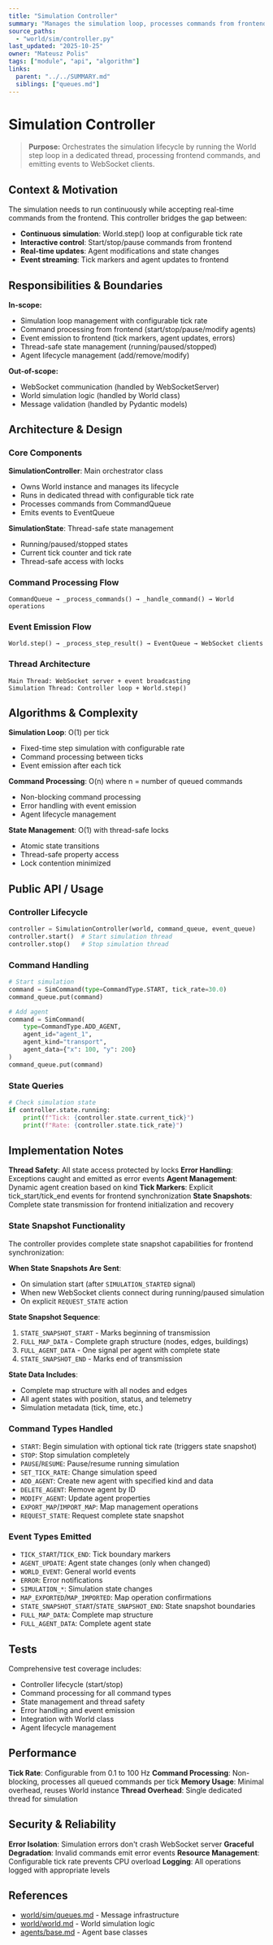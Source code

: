 ```yaml
---
title: "Simulation Controller"
summary: "Manages the simulation loop, processes commands from frontend, and emits events to WebSocket clients in a dedicated thread."
source_paths:
  - "world/sim/controller.py"
last_updated: "2025-10-25"
owner: "Mateusz Polis"
tags: ["module", "api", "algorithm"]
links:
  parent: "../../SUMMARY.md"
  siblings: ["queues.md"]
---
```


# Simulation Controller

> **Purpose:** Orchestrates the simulation lifecycle by running the World step loop in a dedicated thread, processing frontend commands, and emitting events to WebSocket clients.

## Context & Motivation

The simulation needs to run continuously while accepting real-time commands from the frontend. This controller bridges the gap between:
- **Continuous simulation**: World.step() loop at configurable tick rate
- **Interactive control**: Start/stop/pause commands from frontend
- **Real-time updates**: Agent modifications and state changes
- **Event streaming**: Tick markers and agent updates to frontend

## Responsibilities & Boundaries

**In-scope:**
- Simulation loop management with configurable tick rate
- Command processing from frontend (start/stop/pause/modify agents)
- Event emission to frontend (tick markers, agent updates, errors)
- Thread-safe state management (running/paused/stopped)
- Agent lifecycle management (add/remove/modify)

**Out-of-scope:**
- WebSocket communication (handled by WebSocketServer)
- World simulation logic (handled by World class)
- Message validation (handled by Pydantic models)

## Architecture & Design

### Core Components

**SimulationController**: Main orchestrator class
- Owns World instance and manages its lifecycle
- Runs in dedicated thread with configurable tick rate
- Processes commands from CommandQueue
- Emits events to EventQueue

**SimulationState**: Thread-safe state management
- Running/paused/stopped states
- Current tick counter and tick rate
- Thread-safe access with locks

### Command Processing Flow

```
CommandQueue → _process_commands() → _handle_command() → World operations
```

### Event Emission Flow

```
World.step() → _process_step_result() → EventQueue → WebSocket clients
```

### Thread Architecture

```
Main Thread: WebSocket server + event broadcasting
Simulation Thread: Controller loop + World.step()
```

## Algorithms & Complexity

**Simulation Loop**: O(1) per tick
- Fixed-time step simulation with configurable rate
- Command processing between ticks
- Event emission after each tick

**Command Processing**: O(n) where n = number of queued commands
- Non-blocking command processing
- Error handling with event emission
- Agent lifecycle management

**State Management**: O(1) with thread-safe locks
- Atomic state transitions
- Thread-safe property access
- Lock contention minimized

## Public API / Usage

### Controller Lifecycle
```python
controller = SimulationController(world, command_queue, event_queue)
controller.start()  # Start simulation thread
controller.stop()   # Stop simulation thread
```

### Command Handling
```python
# Start simulation
command = SimCommand(type=CommandType.START, tick_rate=30.0)
command_queue.put(command)

# Add agent
command = SimCommand(
    type=CommandType.ADD_AGENT,
    agent_id="agent_1",
    agent_kind="transport",
    agent_data={"x": 100, "y": 200}
)
command_queue.put(command)
```

### State Queries
```python
# Check simulation state
if controller.state.running:
    print(f"Tick: {controller.state.current_tick}")
    print(f"Rate: {controller.state.tick_rate}")
```

## Implementation Notes

**Thread Safety**: All state access protected by locks
**Error Handling**: Exceptions caught and emitted as error events
**Agent Management**: Dynamic agent creation based on kind
**Tick Markers**: Explicit tick_start/tick_end events for frontend synchronization
**State Snapshots**: Complete state transmission for frontend initialization and recovery

### State Snapshot Functionality

The controller provides complete state snapshot capabilities for frontend synchronization:

**When State Snapshots Are Sent**:
- On simulation start (after `SIMULATION_STARTED` signal)
- When new WebSocket clients connect during running/paused simulation
- On explicit `REQUEST_STATE` action

**State Snapshot Sequence**:
1. `STATE_SNAPSHOT_START` - Marks beginning of transmission
2. `FULL_MAP_DATA` - Complete graph structure (nodes, edges, buildings)
3. `FULL_AGENT_DATA` - One signal per agent with complete state
4. `STATE_SNAPSHOT_END` - Marks end of transmission

**State Data Includes**:
- Complete map structure with all nodes and edges
- All agent states with position, status, and telemetry
- Simulation metadata (tick, time, etc.)

### Command Types Handled
- `START`: Begin simulation with optional tick rate (triggers state snapshot)
- `STOP`: Stop simulation completely
- `PAUSE`/`RESUME`: Pause/resume running simulation
- `SET_TICK_RATE`: Change simulation speed
- `ADD_AGENT`: Create new agent with specified kind and data
- `DELETE_AGENT`: Remove agent by ID
- `MODIFY_AGENT`: Update agent properties
- `EXPORT_MAP`/`IMPORT_MAP`: Map management operations
- `REQUEST_STATE`: Request complete state snapshot

### Event Types Emitted
- `TICK_START`/`TICK_END`: Tick boundary markers
- `AGENT_UPDATE`: Agent state changes (only when changed)
- `WORLD_EVENT`: General world events
- `ERROR`: Error notifications
- `SIMULATION_*`: Simulation state changes
- `MAP_EXPORTED`/`MAP_IMPORTED`: Map operation confirmations
- `STATE_SNAPSHOT_START`/`STATE_SNAPSHOT_END`: State snapshot boundaries
- `FULL_MAP_DATA`: Complete map structure
- `FULL_AGENT_DATA`: Complete agent state

## Tests

Comprehensive test coverage includes:
- Controller lifecycle (start/stop)
- Command processing for all command types
- State management and thread safety
- Error handling and event emission
- Integration with World class
- Agent lifecycle management

## Performance

**Tick Rate**: Configurable from 0.1 to 100 Hz
**Command Processing**: Non-blocking, processes all queued commands per tick
**Memory Usage**: Minimal overhead, reuses World instance
**Thread Overhead**: Single dedicated thread for simulation

## Security & Reliability

**Error Isolation**: Simulation errors don't crash WebSocket server
**Graceful Degradation**: Invalid commands emit error events
**Resource Management**: Configurable tick rate prevents CPU overload
**Logging**: All operations logged with appropriate levels

## References

- [world/sim/queues.md](queues.md) - Message infrastructure
- [world/world.md](../world.md) - World simulation logic
- [agents/base.md](../../../agents/base.md) - Agent base classes
